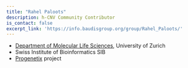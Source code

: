 ```yaml
---
title: "Rahel Paloots"
description: h-CNV Community Contributor
is_contact: false
excerpt_link: 'https://info.baudisgroup.org/group/Rahel_Paloots/'
---
```


* [Department of Molecular Life Sciences](https://info.baudisgroup.org/group/Rahel_Paloots), University of Zurich
* Swiss Institute of Bioinformatics SIB
* [Progenetix](http://progenetix.org) project
